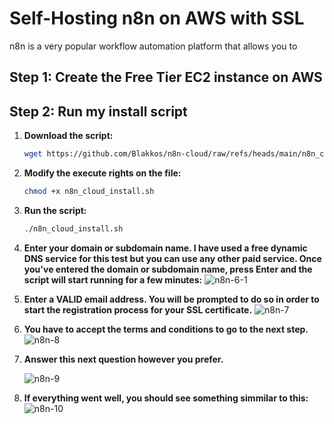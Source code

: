 # Self-Hosting n8n on AWS with SSL 

n8n is a very popular workflow automation platform that allows you to 


## Step 1: Create the Free Tier EC2 instance on AWS

## Step 2: Run my install script

1. **Download the script:**
   ```bash
   wget https://github.com/Blakkos/n8n-cloud/raw/refs/heads/main/n8n_cloud_install.sh


2. **Modify the execute rights on the file:**
   ```bash
   chmod +x n8n_cloud_install.sh


3. **Run the script:**
   ```bash
   ./n8n_cloud_install.sh


4. **Enter your domain or subdomain name. I have used a free dynamic DNS service for this test but you can use any other paid service. Once you've entered the domain or subdomain name, press Enter and the script will start running for a few minutes:**
   ![n8n-6-1](https://github.com/user-attachments/assets/f0a40a6a-76b9-43fa-a4a0-c0714ead2107)


5. **Enter a VALID email address. You will be prompted to do so in order to start the registration process for your SSL certificate.**
   ![n8n-7](https://github.com/user-attachments/assets/83b8cc10-a394-4188-baf7-6107bbe60863)


6. **You have to accept the terms and conditions to go to the next step.**
   ![n8n-8](https://github.com/user-attachments/assets/b8e33549-70e0-4db0-824e-8565338fc864)


7. **Answer this next question however you prefer.**
   
   ![n8n-9](https://github.com/user-attachments/assets/24b0f04b-b62a-4a65-bf50-72243ab1f900)


9. **If everything went well, you should see something simmilar to this:**
   ![n8n-10](https://github.com/user-attachments/assets/a16babfd-a65f-4a13-8754-d02952be324a)
